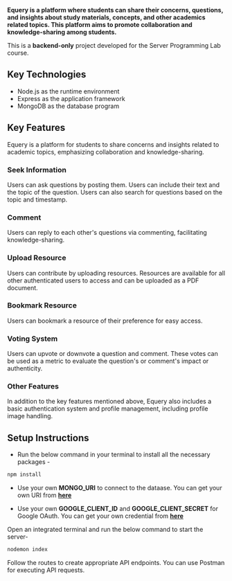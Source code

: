 **Equery is a platform where students can share their concerns, questions, and insights about study materials, concepts, and other academics related topics. This platform aims to promote collaboration and knowledge-sharing among students.**

This is a **backend-only** project developed for the Server Programming Lab course.

## Key Technologies
- Node.js as the runtime environment
- Express as the application framework
- MongoDB as the database program

## Key Features
Equery is a platform for students to share concerns and insights related to academic topics, emphasizing collaboration and knowledge-sharing.

### Seek Information
Users can ask questions by posting them. Users can include their text and the topic of the question. Users can also search for questions based on the topic and timestamp.

### Comment
Users can reply to each other's questions via commenting, facilitating knowledge-sharing.

### Upload Resource
Users can contribute by uploading resources. Resources are available for all other authenticated users to access and can be uploaded as a PDF document.

### Bookmark Resource
Users can bookmark a resource of their preference for easy access.

### Voting System
Users can upvote or downvote a question and comment. These votes can be used as a metric to evaluate the question's or comment's impact or authenticity.

### Other Features
In addition to the key features mentioned above, Equery also includes a basic authentication system and profile management, including profile image handling.

## Setup Instructions
- Run the below command in your terminal to install all the necessary packages - 
```bash
npm install
```

- Use your own **MONGO_URI** to connect to the dataase. You can get your own URI from **[here](https://www.mongodb.com/)**
 
- Use your own **GOOGLE_CLIENT_ID** and **GOOGLE_CLIENT_SECRET** for Google OAuth. You can get your own credential from **[here](https://cloud.google.com/free/?utm_source=google&utm_medium=cpc&utm_campaign=japac-ROA-all-en-dr-BKWS-all-core-trial-PHR-dr-1605216&utm_content=text-ad-none-none-DEV_c-CRE_662845895894-ADGP_Hybrid+%7C+BKWS+-+BRO+%7C+Txt+~+GCP_General_gcp_misc-KWID_43700077169324293-aud-1596662389134:kwd-299298611221&userloc_1001441-network_g&utm_term=KW_google%20clud&gad_source=1&gclid=CjwKCAiA4smsBhAEEiwAO6DEjfO5wklwgkzZWOroH_W47vvVnc5vtSgPE_XL_5uWlNmFKf-0ohSJtxoCCUgQAvD_BwE&gclsrc=aw.ds)**

  
Open an integrated terminal and run the below command to start the server- 
```bash
nodemon index
```
Follow the routes to create appropriate API endpoints. You can use Postman for executing API requests.

